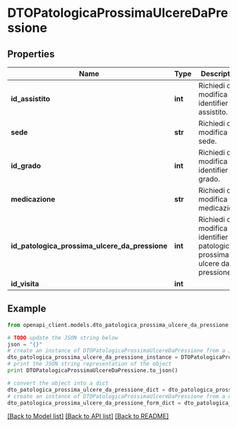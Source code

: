 # DTOPatologicaProssimaUlcereDaPressione



## Properties

Name | Type | Description | Notes
------------ | ------------- | ------------- | -------------
**id_assistito** | **int** | Richiedi o modifica identifier assistito. | [optional] 
**sede** | **str** | Richiedi o modifica sede. | [optional] 
**id_grado** | **int** | Richiedi o modifica identifier grado. | [optional] 
**medicazione** | **str** | Richiedi o modifica medicazione. | [optional] 
**id_patologica_prossima_ulcere_da_pressione** | **int** | Richiedi o modifica identifier patologica prossima ulcere da pressione. | [optional] 
**id_visita** | **int** |  | [optional] 

## Example

```python
from openapi_client.models.dto_patologica_prossima_ulcere_da_pressione import DTOPatologicaProssimaUlcereDaPressione

# TODO update the JSON string below
json = "{}"
# create an instance of DTOPatologicaProssimaUlcereDaPressione from a JSON string
dto_patologica_prossima_ulcere_da_pressione_instance = DTOPatologicaProssimaUlcereDaPressione.from_json(json)
# print the JSON string representation of the object
print DTOPatologicaProssimaUlcereDaPressione.to_json()

# convert the object into a dict
dto_patologica_prossima_ulcere_da_pressione_dict = dto_patologica_prossima_ulcere_da_pressione_instance.to_dict()
# create an instance of DTOPatologicaProssimaUlcereDaPressione from a dict
dto_patologica_prossima_ulcere_da_pressione_form_dict = dto_patologica_prossima_ulcere_da_pressione.from_dict(dto_patologica_prossima_ulcere_da_pressione_dict)
```
[[Back to Model list]](../README.md#documentation-for-models) [[Back to API list]](../README.md#documentation-for-api-endpoints) [[Back to README]](../README.md)


